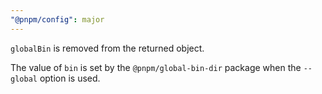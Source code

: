 ```yaml
---
"@pnpm/config": major
---
```


`globalBin` is removed from the returned object.

The value of `bin` is set by the `@pnpm/global-bin-dir` package when the `--global` option is used.

